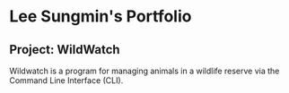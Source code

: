 # Lee Sungmin's Portfolio

## Project: WildWatch
Wildwatch is a program for managing animals in a wildlife reserve via the Command Line Interface (CLI).


